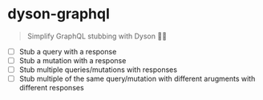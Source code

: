 # dyson-graphql

> Simplify GraphQL stubbing with Dyson 🧙‍♂️

- [ ] Stub a query with a response
- [ ] Stub a mutation with a response
- [ ] Stub multiple queries/mutations with responses
- [ ] Stub multiple of the same query/mutation with different arugments with different responses
